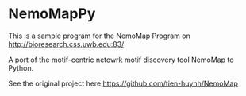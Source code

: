 # NemoMapPy

This is a sample program for the NemoMap Program on http://bioresearch.css.uwb.edu:83/

A port of the motif-centric netowrk motif discovery tool NemoMap to Python.

See the original project here https://github.com/tien-huynh/NemoMap

